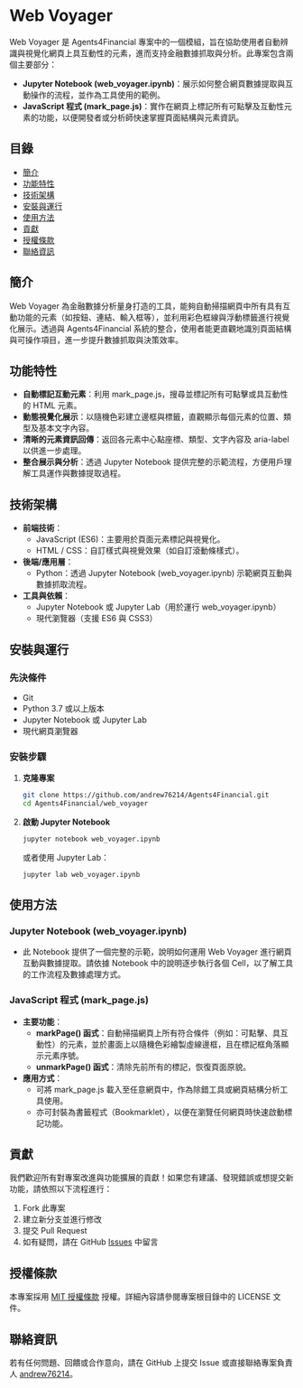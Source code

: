 # Web Voyager

Web Voyager 是 Agents4Financial 專案中的一個模組，旨在協助使用者自動辨識與視覺化網頁上具互動性的元素，進而支持金融數據抓取與分析。此專案包含兩個主要部分：

- **Jupyter Notebook (web_voyager.ipynb)**：展示如何整合網頁數據提取與互動操作的流程，並作為工具使用的範例。
- **JavaScript 程式 (mark_page.js)**：實作在網頁上標記所有可點擊及互動性元素的功能，以便開發者或分析師快速掌握頁面結構與元素資訊。

## 目錄
- [簡介](#簡介)
- [功能特性](#功能特性)
- [技術架構](#技術架構)
- [安裝與運行](#安裝與運行)
- [使用方法](#使用方法)
- [貢獻](#貢獻)
- [授權條款](#授權條款)
- [聯絡資訊](#聯絡資訊)

## 簡介
Web Voyager 為金融數據分析量身打造的工具，能夠自動掃描網頁中所有具有互動功能的元素（如按鈕、連結、輸入框等），並利用彩色框線與浮動標籤進行視覺化展示。透過與 Agents4Financial 系統的整合，使用者能更直觀地識別頁面結構與可操作項目，進一步提升數據抓取與決策效率。

## 功能特性
- **自動標記互動元素**：利用 mark_page.js，搜尋並標記所有可點擊或具互動性的 HTML 元素。
- **動態視覺化展示**：以隨機色彩建立邊框與標籤，直觀顯示每個元素的位置、類型及基本文字內容。
- **清晰的元素資訊回傳**：返回各元素中心點座標、類型、文字內容及 aria-label 以供進一步處理。
- **整合展示與分析**：透過 Jupyter Notebook 提供完整的示範流程，方便用戶理解工具運作與數據提取過程。

## 技術架構
- **前端技術**：
  - JavaScript (ES6)：主要用於頁面元素標記與視覺化。
  - HTML / CSS：自訂樣式與視覺效果（如自訂滾動條樣式）。
- **後端/應用層**：
  - Python：透過 Jupyter Notebook (web_voyager.ipynb) 示範網頁互動與數據抓取流程。
- **工具與依賴**：
  - Jupyter Notebook 或 Jupyter Lab（用於運行 web_voyager.ipynb）
  - 現代瀏覽器（支援 ES6 與 CSS3）

## 安裝與運行

### 先決條件
- Git
- Python 3.7 或以上版本
- Jupyter Notebook 或 Jupyter Lab
- 現代網頁瀏覽器

### 安裝步驟
1. **克隆專案**
    ```bash
    git clone https://github.com/andrew76214/Agents4Financial.git
    cd Agents4Financial/web_voyager
    ```
2. **啟動 Jupyter Notebook**
    ```bash
    jupyter notebook web_voyager.ipynb
    ```
    或者使用 Jupyter Lab：
    ```bash
    jupyter lab web_voyager.ipynb
    ```

## 使用方法

### Jupyter Notebook (web_voyager.ipynb)
- 此 Notebook 提供了一個完整的示範，說明如何運用 Web Voyager 進行網頁互動與數據提取。請依據 Notebook 中的說明逐步執行各個 Cell，以了解工具的工作流程及數據處理方式。

### JavaScript 程式 (mark_page.js)
- **主要功能**：
  - **markPage() 函式**：自動掃描網頁上所有符合條件（例如：可點擊、具互動性）的元素，並於畫面上以隨機色彩繪製虛線邊框，且在標記框角落顯示元素序號。
  - **unmarkPage() 函式**：清除先前所有的標記，恢復頁面原貌。
- **應用方式**：
  - 可將 mark_page.js 載入至任意網頁中，作為除錯工具或網頁結構分析工具使用。
  - 亦可封裝為書籤程式（Bookmarklet），以便在瀏覽任何網頁時快速啟動標記功能。

## 貢獻
我們歡迎所有對專案改進與功能擴展的貢獻！如果您有建議、發現錯誤或想提交新功能，請依照以下流程進行：
1. Fork 此專案
2. 建立新分支並進行修改
3. 提交 Pull Request
4. 如有疑問，請在 GitHub [Issues](https://github.com/andrew76214/Agents4Financial/issues) 中留言

## 授權條款
本專案採用 [MIT 授權條款](LICENSE) 授權。詳細內容請參閱專案根目錄中的 LICENSE 文件。

## 聯絡資訊
若有任何問題、回饋或合作意向，請在 GitHub 上提交 Issue 或直接聯絡專案負責人 [andrew76214](https://github.com/andrew76214)。
